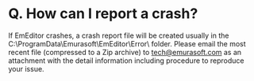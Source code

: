 # Q. How can I report a crash?

If EmEditor crashes, a crash report file will be created usually in the
C:\\ProgramData\\Emurasoft\\EmEditor\\Error\ folder.
Please email the most recent file (compressed to a Zip archive) to
[tech@emurasoft.com](mailto:tech@emurasoft.com) as an attachment
with the detail information including procedure to reproduce your issue.

